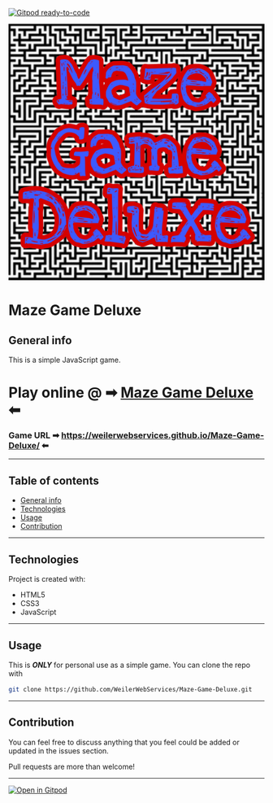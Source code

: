 [![Gitpod ready-to-code](https://img.shields.io/badge/Gitpod-ready--to--code-blue?logo=gitpod)](https://gitpod.io/#https://github.com/WeilerWebServices/Maze-Game-Deluxe)

![Maze Game Deluxe](src/Maze-Game-Deluxe.jpg)

# Maze Game Deluxe

## General info

This is a simple JavaScript game.

# Play online @ ➡ [Maze Game Deluxe](https://weilerwebservices.github.io/Maze-Game-Deluxe/)  ⬅

### Game URL ➡ https://weilerwebservices.github.io/Maze-Game-Deluxe/ ⬅ 

---

## Table of contents

* [General info](#general-info)
* [Technologies](#technologies)
* [Usage](#usage)
* [Contribution](#contribution)

---



## Technologies

Project is created with:
* HTML5
* CSS3
* JavaScript

---

## Usage

This is ***ONLY*** for personal use as a simple game. You can clone the repo with

```bash
git clone https://github.com/WeilerWebServices/Maze-Game-Deluxe.git
```

---

## Contribution

You can feel free to discuss anything that you feel could be added or updated in the issues section.

Pull requests are more than welcome!

---

[![Open in Gitpod](https://gitpod.io/button/open-in-gitpod.svg)](https://gitpod.io/#https://github.com/WeilerWebServices/Maze-Game-Deluxe)
